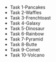 <Ul>
<li>Task 1-Pancakes</li>
<li>Task 2-Waffles</li>
<li>Task 3-Frenchtoast</li>
<li>Task 4-Galaxy</li>
<li>Task 5-Dinosaur</li>
<li>Task 6-Rainbow</li>
<li>Task 7-Pyramid</li>
<li>Task 8-Butte</li>
<li>Task 9-Comet</li>
<li>Task 10-Volcano</li>
</ul>